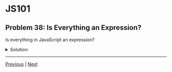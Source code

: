 # JS101
## Problem 38: Is Everything an Expression?

Is everything in JavaScript an expression?

<details>
<summary>Solution:</summary>

No. There are statements that don't evaluate to a value.

While most things you write in JavaScript are expressions, statements like variable declarations, loops, and control flow structures are not expressions because they don't evaluate to values:

```js
let x = 5;           // statement (variable declaration)
if (x > 0) { ... }   // statement (if statement)
for (let i = 0; i < 5; i++) { ... }  // statement (for loop)
return x;            // statement (return statement)
```

However, the parts within statements are often expressions:
```js
let x = 5;  // The declaration is a statement, but `5` is an expression
if (x > 0)  // The if is a statement, but `x > 0` is an expression
```

</details>

---

[Previous](037.md) | [Next](039.md)


